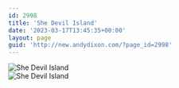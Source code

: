 ```yaml
---
id: 2998
title: 'She Devil Island'
date: '2023-03-17T13:45:35+00:00'
layout: page
guid: 'http://new.andydixon.com/?page_id=2998'
---
```


![She Devil Island](https://i0.wp.com/assets.g8x2.ldn.idrivee2-23.com/posters/She%20Devil%20Island%2001.jpg?w=1200&ssl=1 "She Devil Island")  
![She Devil Island](https://i0.wp.com/assets.g8x2.ldn.idrivee2-23.com/posters/She%20Devil%20Island%2002.jpg?w=1200&ssl=1 "She Devil Island")